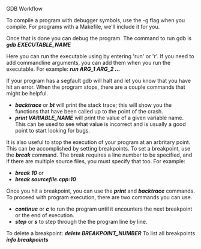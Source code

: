 GDB Workflow

To compile a program with debugger symbols, use the -g flag when you compile. For programs with a Makefile, we'll include it for you.

Once that is done you can debug the program. The command to run gdb is 
***gdb EXECUTABLE_NAME***

Here you can run the executable using by entering 'run' or 'r'. If you need to add commandline arguments, you can add them when you run the executable. For example:
***run ARG_1 ARG_2 ...***

If your program has a segfault gdb will halt and let you know that you have hit an error. 
When the program stops, there are a couple commands that might be helpful.
+ ***backtrace*** or ***bt*** will print the stack trace; this will show you the functions that have been called up to the point of the crash.
+ ***print VARIABLE_NAME*** will print the value of a given variable name. This can be used to see what value is incorrect and is usually a good point to start looking for bugs.

It is also useful to stop the execution of your program at an arbritary point. This can be accomplished by setting breakpoints. To set a breakpoint, use the ***break*** command. The break requires a line number to be specified, and if there are multiple source files, you must specify that too. For example:
+ ***break 10***
or
+ ***break sourcefile.cpp:10***

Once you hit a breakpoint, you can use the ***print*** and ***backtrace*** commands. To proceed with program execution, there are two commands you can use.
+ ***continue*** or ***c*** to run the program until it encounters the next breakpoint or the end of execution.
+ ***step*** or ***s*** to step through the the program line by line.

To delete a breakpoint:
***delete BREAKPOINT_NUMBER***
To list all breakpoints
***info breakpoints***